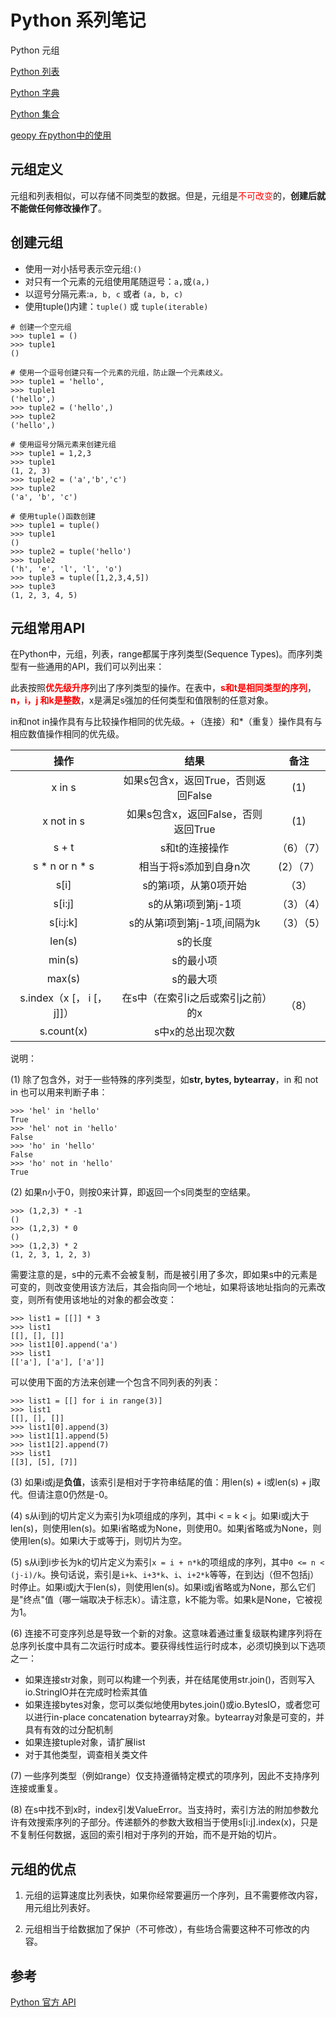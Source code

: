 # Python 系列笔记

 Python 元组

[Python 列表](https://github.com/YoungBear/MyBlog/blob/master/md_files/python/md_files/python_list.md)

[Python 字典](https://github.com/YoungBear/MyBlog/blob/master/md_files/python/md_files/python_dict.md)

[Python 集合](https://github.com/YoungBear/MyBlog/blob/master/md_files/python/md_files/python_set.md)


[geopy 在python中的使用](https://github.com/YoungBear/MyBlog/blob/master/md_files/python/geopy.md)



## 元组定义

元组和列表相似，可以存储不同类型的数据。但是，元组是<font color=red>不可改变</font>的，**创建后就不能做任何修改操作了**。

## 创建元组

- 使用一对小括号表示空元组:`()`
- 对只有一个元素的元组使用尾随逗号：`a,`或`(a,)`
- 以逗号分隔元素:`a, b, c` 或者 `(a, b, c)`
- 使用tuple()内建：`tuple()` 或 `tuple(iterable)`

```
# 创建一个空元组
>>> tuple1 = ()
>>> tuple1
()

# 使用一个逗号创建只有一个元素的元组，防止跟一个元素歧义。
>>> tuple1 = 'hello',
>>> tuple1
('hello',)
>>> tuple2 = ('hello',)
>>> tuple2
('hello',)

# 使用逗号分隔元素来创建元组
>>> tuple1 = 1,2,3
>>> tuple1
(1, 2, 3)
>>> tuple2 = ('a','b','c')
>>> tuple2
('a', 'b', 'c')

# 使用tuple()函数创建
>>> tuple1 = tuple()
>>> tuple1
()
>>> tuple2 = tuple('hello')
>>> tuple2
('h', 'e', 'l', 'l', 'o')
>>> tuple3 = tuple([1,2,3,4,5])
>>> tuple3
(1, 2, 3, 4, 5)
```

## 元组常用API

在Python中，元组，列表，range都属于序列类型(Sequence Types)。而序列类型有一些通用的API，我们可以列出来：

此表按照<font color=red>**优先级升序**</font>列出了序列类型的操作。在表中，<font color=red>**s和t是相同类型的序列**</font>，<font color=red>**n，i，j 和k是整数**</font>，x是满足s强加的任何类型和值限制的任意对象。

in和not in操作具有与比较操作相同的优先级。+（连接）和*（重复）操作具有与相应数值操作相同的优先级。

|操作         |结果        |备注|
|:----------:|:----------:|:----------:|
|x in s|如果s包含x，返回True，否则返回False|(1)|
|x not in s|如果s包含x，返回False，否则返回True|(1)|
|s + t|s和t的连接操作|（6）（7）|
|s * n or n * s|相当于将s添加到自身n次|(2）（7）|
|s[i]|s的第i项，从第0项开始|（3）|
|s[i:j]|s的从第i项到第j-1项|（3）（4）|
|s[i:j:k]|s的从第i项到第j-1项,间隔为k|（3）（5）|
|len(s)|s的长度||
|min(s)|s的最小项||
|max(s)|s的最大项||
|s.index（x [， i [， j]]）|在s中（在索引i之后或索引j之前）的x|（8）|
|s.count(x)|s中x的总出现次数||

说明：

(1) 除了包含外，对于一些特殊的序列类型，如**str, bytes, bytearray**，in 和 not in 也可以用来判断子串：

```
>>> 'hel' in 'hello'
True
>>> 'hel' not in 'hello'
False
>>> 'ho' in 'hello'
False
>>> 'ho' not in 'hello'
True
```

(2) 如果n小于0，则按0来计算，即返回一个s同类型的空结果。

```
>>> (1,2,3) * -1
()
>>> (1,2,3) * 0
()
>>> (1,2,3) * 2
(1, 2, 3, 1, 2, 3)
```

需要注意的是，s中的元素不会被复制，而是被引用了多次，即如果s中的元素是可变的，则改变使用该方法后，其会指向同一个地址，如果将该地址指向的元素改变，则所有使用该地址的对象的都会改变：

```
>>> list1 = [[]] * 3
>>> list1
[[], [], []]
>>> list1[0].append('a')
>>> list1
[['a'], ['a'], ['a']]
```

可以使用下面的方法来创建一个包含不同列表的列表：

```
>>> list1 = [[] for i in range(3)]
>>> list1
[[], [], []]
>>> list1[0].append(3)
>>> list1[1].append(5)
>>> list1[2].append(7)
>>> list1
[[3], [5], [7]]
```

(3) 如果i或j是**负值**，该索引是相对于字符串结尾的值：用len(s) + i或len(s) + j取代。但请注意0仍然是-0。

(4) s从i到j的切片定义为索引为k项组成的序列，其中i < = k < j。如果i或j大于len(s)，则使用len(s)。如果i省略或为None，则使用0。如果j省略或为None，则使用len(s)。如果i大于或等于j，则切片为空。

(5) s从i到i步长为k的切片定义为索引`x = i + n*k`的项组成的序列，其中`0 <= n < (j-i)/k`。换句话说，索引是`i+k`、`i+3*k`、`i`、`i+2*k`等等，在到达j（但不包括j）时停止。如果i或j大于len(s)，则使用len(s)。如果i或j省略或为None，那么它们是"终点"值（哪一端取决于标志k）。请注意，k不能为零。如果k是None，它被视为1。

(6) 连接不可变序列总是导致一个新的对象。这意味着通过重复级联构建序列将在总序列长度中具有二次运行时成本。要获得线性运行时成本，必须切换到以下选项之一：

- 如果连接str对象，则可以构建一个列表，并在结尾使用str.join()，否则写入io.StringIO并在完成时检索其值
- 如果连接bytes对象，您可以类似地使用bytes.join()或io.BytesIO，或者您可以进行in-place concatenation bytearray对象。bytearray对象是可变的，并具有有效的过分配机制
- 如果连接tuple对象，请扩展list
- 对于其他类型，调查相关类文件

(7) 一些序列类型（例如range）仅支持遵循特定模式的项序列，因此不支持序列连接或重复。

(8) 在s中找不到x时，index引发ValueError。当支持时，索引方法的附加参数允许有效搜索序列的子部分。传递额外的参数大致相当于使用s[i:j].index(x)，只是不复制任何数据，返回的索引相对于序列的开始，而不是开始的切片。

## 元组的优点

1. 元组的运算速度比列表快，如果你经常要遍历一个序列，且不需要修改内容，用元组比列表好。

2. 元组相当于给数据加了保护（不可修改），有些场合需要这种不可修改的内容。



## 参考

[Python 官方 API ](https://docs.python.org/3.5/library/stdtypes.html#sequence-types-list-tuple-range)